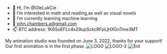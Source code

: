 - 👋 Hi, I’m @OleLukCie
- 👀 I’m interested in math and reading,as well as visual novels
- 🌱 I’m currently learning machine learning
- 💞️ john.chambers.a@gmail.com
- 📫 BTC address:    1K6SoEFLc4x29upSckcRFpLjHXGnTme3MT

My animation studio was founded on June 3, 2022, thanks for your support! Our first animation is in the first phase.
![LOGO](https://github.com/user-attachments/assets/bbf47d38-5224-4792-8ee5-b5a2ade11b54)
![LOGO-2](https://github.com/user-attachments/assets/28354831-1c54-48b2-ad0a-e7157fd398d1)
![3rd](https://github.com/user-attachments/assets/2916823c-f7dc-4400-8541-5bfe63f5c923)
